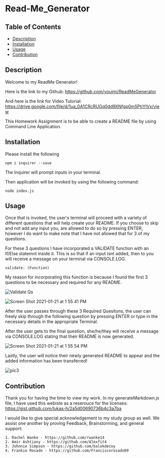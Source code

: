 # Read-Me_Generator



## Table of Contents

  * [Description](#description)
  * [Installation](#installation)
  * [Usage](#usage)
  * [Contribution](#contribution)

 

## Description
Welcome to my ReadMe Generator!

Here is the link to my Github: https://github.com/youjmi/ReadMeGenerator

And here is the link for Video Tutorial: https://drive.google.com/file/d/1ua_0A1CRcRUGq0dd9XNfgp0m5PtjYIVx/view


This Homework Assignment is to be able to create a README file by using Command Line Application. 

## Installation

Please install the following

``` 
npm i inquirer --save
```
 
The Inquirer will prompt inputs in your terminal. 

Then application will be invoked by using the following command:

```
node index.js
```

## Usage

Once that is invoked, the user's terminal will proceed with a variety of different questions that will help create your README. If you choose to skip and not add any input you, are allowed to do so by pressing ENTER, however I do want to make note that I have not allowed that for 3 of my questions. 

For these 3 questions I have incorporated a VALIDATE function with an If/Else statemnt inside it. This is so that if an input isnt added, then to you will receive a message on your terminal via CONSOLE.LOG. 

```
validate: (Function)
```

My reason for incorporating this function is because I found the first 3 questions to be necessary and required for any README. 

![Validate Qs](https://user-images.githubusercontent.com/73494581/105398236-1b1b8880-5bf0-11eb-8a28-87faa223999a.png)

![Screen Shot 2021-01-21 at 1 55 41 PM](https://user-images.githubusercontent.com/73494581/105398479-69308c00-5bf0-11eb-9e9d-64427a16e502.png)

After the user passes through these 3 Required Quesitons, the user can freely skip through the following question by pressing ENTER or type in the necessary details in the appropriate Terminal.

After the user gets to the final question, she/he/they will receive a message via CONSOLE.LOG stating that their README is now generated. 

![Screen Shot 2021-01-21 at 1 55 54 PM](https://user-images.githubusercontent.com/73494581/105398478-69308c00-5bf0-11eb-81ab-f8fd8b6fd4c9.png)

Lastly, the user will notice their newly generated README to appear and the added information has been transferred!

![pic3](https://user-images.githubusercontent.com/73494581/105398230-18b92e80-5bf0-11eb-80f9-97cc904714f8.png)

## Contribution

Thank you for having the time to view my work. In my generateMarkdown.js file, I have used this webiste as a reserouce for the licenses: https://gist.github.com/lukas-h/2a5d00690736b4c3a7ba

I would like to give special acknowledgement to my study group as well. We assist one another by proving Feedback, Brainstorming, and general support:

    1. Rachel Wanke - https://github.com/rwanke14
    2. Amir Ashtiany - https://github.com/Alexfit4
    3. Johnnie Simpson - https://github.com/balokdecoy
    4. Frankie Rosado - https://github.com/Franciscorosado09

